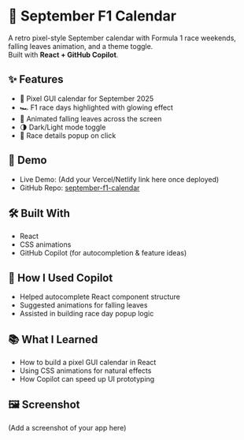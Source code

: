 # 🍂 September F1 Calendar

A retro pixel-style September calendar with Formula 1 race weekends, falling leaves animation, and a theme toggle.  
Built with **React + GitHub Copilot**.

## ✨ Features
- 📅 Pixel GUI calendar for September 2025  
- 🏎️ F1 race days highlighted with glowing effect  
- 🍂 Animated falling leaves across the screen  
- 🌗 Dark/Light mode toggle  
- 📌 Race details popup on click  

## 🚀 Demo
- Live Demo: (Add your Vercel/Netlify link here once deployed)  
- GitHub Repo: [september-f1-calendar](https://github.com/Raksha100/september-f1-calendar)

## 🛠️ Built With
- React
- CSS animations
- GitHub Copilot (for autocompletion & feature ideas)

## 🤝 How I Used Copilot
- Helped autocomplete React component structure  
- Suggested animations for falling leaves  
- Assisted in building race day popup logic  

## 📚 What I Learned
- How to build a pixel GUI calendar in React  
- Using CSS animations for natural effects  
- How Copilot can speed up UI prototyping  

## 🖼️ Screenshot
(Add a screenshot of your app here)

